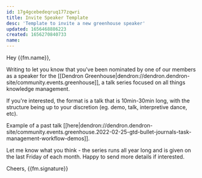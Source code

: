 ```yaml
---
id: 17g4gcebedeqruq177zqwri
title: Invite Speaker Template
desc: 'Template to invite a new greenhouse speaker'
updated: 1656468886223
created: 1656270840733
name: 
---
```


Hey {{fm.name}},

Writing to let you know that you've been nominated by one of our members as a speaker for the [[Dendron Greenhouse|dendron://dendron.dendron-site/community.events.greenhouse]], a talk series focused on all things knowledge management. 

<!-- PERSONALIZED STATEMENT -->

If you're interested, the format is a talk that is 10min-30min long, with the structure being up to your discretion (eg. demo, talk, interpretive dance, etc).

Example of a past talk [[here|dendron://dendron.dendron-site/community.events.greenhouse.2022-02-25-gtd-bullet-journals-task-management-workflow-demos]].

Let me know what you think - the series runs all year long and is given on the last Friday of each month.  Happy to send more details if interested.

Cheers,
{{fm.signature}}

